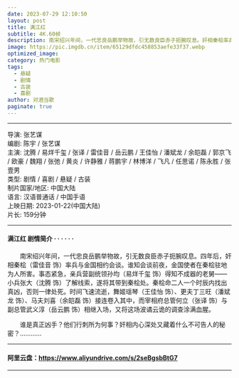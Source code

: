 ```yaml
---
date: 2023-07-29 12:10:50
layout: post
title: 满江红
subtitle: 4K.60帧
description: 南宋绍兴年间，一代忠良岳鹏举物故，引无数良臣赤子扼腕叹息。奸相秦桧率兵与金国相约会谈。谁知会谈前夜，金国使者在秦桧驻地为人所害。事态紧急，亲兵营副统领孙均得知不成器的老舅——小兵张大了解线索，遂将其带到秦桧处。......
image: https://pic.imgdb.cn/item/65129dfdc458853aefe33f37.webp
optimized_image: 
category: 热门电影
tags:
  - 悬疑
  - 剧情
  - 古装
  - 喜剧
author: 对酒当歌
paginate: true
---
```


---

导演: 张艺谋  
编剧: 陈宇 / 张艺谋  
主演: 沈腾 / 易烊千玺 / 张译 / 雷佳音 / 岳云鹏 / 王佳怡 / 潘斌龙 / 余皑磊 / 郭京飞 / 欧豪 / 魏翔 / 张弛 / 黄炎 / 许静雅 / 蒋鹏宇 / 林博洋 / 飞凡 / 任思诺 / 陈永胜 / 张壹男  
类型: 剧情 / 喜剧 / 悬疑 / 古装  
制片国家/地区: 中国大陆  
语言: 汉语普通话 / 中国手语  
上映日期: 2023-01-22(中国大陆)  
片长: 159分钟  

---

#### 满江红 剧情简介 · · · · · ·

　　南宋绍兴年间，一代忠良岳鹏举物故，引无数良臣赤子扼腕叹息。四年后，奸相秦桧（雷佳音 饰）率兵与金国相约会谈。谁知会谈前夜，金国使者在秦桧驻地为人所害。事态紧急，亲兵营副统领孙均（易烊千玺 饰）得知不成器的老舅——小兵张大（沈腾 饰）了解线索，遂将其带到秦桧处。秦桧命二人一个时辰内找出真凶，否则一律处死。时间飞速流逝，舞姬瑶琴（王佳怡 饰）、更夫丁三旺（潘斌龙 饰）、马夫刘喜（余皑磊 饰）接连卷入其中，而宰相府总管何立（张译 饰）与副总管武义淳（岳云鹏 饰）相继入场，又将这场波谲云诡的调查涂满血腥。

　　谁是真正凶手？他们行刺所为何事？奸相内心深处又藏着什么不可告人的秘密？…………

---

#### 阿里云盘：<https://www.aliyundrive.com/s/2seBgsbBtG7>

---
